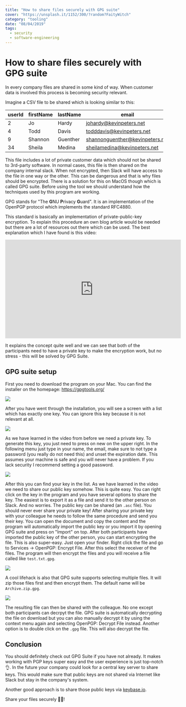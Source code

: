 ```yaml
---
title: "How to share files securely with GPG suite"
cover: "https://unsplash.it/1152/300/?random?FaityWitch"
category: "tooling"
date: "08/04/2019"
tags:
  - security
  - software-engineering
---
```


# How to share files securely with GPG suite

In every company files are shared in some kind of way. When customer data is involved this process is becoming security relevant.

Imagine a CSV file to be shared which is looking similar to this:

| userId | firstName | lastName |              email              |
| ------ | --------- | -------- | ------------------------------- |
| 2      | Jo        | Hardy    | johardy@kevinpeters.net         |
| 4      | Todd      | Davis    | todddavis@kevinpeters.net       |
| 9      | Shannon   | Guenther | shannonguenther@kevinpeters.net |
| 34     | Sheila    | Medina   | sheilamedina@kevinpeters.net    |

This file includes a lot of private customer data which should not be shared to 3rd-party software. In normal cases, this file is then shared on the company internal slack. When not encrypted, then Slack will have access to the file in one way or the other. This can be dangerous and that is why files should be encrypted. There is a solution for this on MacOS though which is called GPG suite. Before using the tool we should understand how the techniques used by this program are working.

GPG stands for "The **G**NU **P**rivacy **G**uard". It is an implementation of the OpenPGP protocol which implements the standard RFC4880.

This standard is basically an implementation of private-public-key encryption. To explain this procedure an own blog article would be needed but there are a lot of resources out there which can be used. The best explanation which I have found is this video:

<center><iframe width="560" height="315" src="https://www.youtube.com/embed/YEBfamv-_do" frameborder="0" allow="accelerometer; autoplay; encrypted-media; gyroscope; picture-in-picture" allowfullscreen></iframe></center>

It explains the concept quite well and we can see that both of the participants need to have a private key to make the encryption work, but no stress - this will be solved by GPG Suite.

## GPG suite setup

First you need to download the program on your Mac. You can find the installer on the homepage: https://gpgtools.org/

![](./download-gpg-suite.png)

After you have went through the installation, you will see a screen with a list which has exactly one key. You can ignore this key because it is not relevant at all.

![](./gpg-tools-default.png)

As we have learned in the video from before we need a private key. To generate this key, you just need to press on new on the upper right. In the following menu just type in your name, the email, make sure to not type a password (you really do not need this) and unset the expiration date. This assumes your machine is safe and you will never have a problem. If you lack security I recommend setting a good password.

![](./default-settings.png)

After this you can find your key in the list. As we have learned in the video we need to share our public key somehow. This is quite easy. You can right click on the key in the program and you have several options to share the key. The easiest is to export it as a file and send it to the other person on Slack. And no worries. The public key can be shared (an `.asc` file). You should never ever share your private key! After sharing your private key with your colleague he needs to follow the same procedure and send you their key. You can open the document and copy the content and the program will automatically import the public key or you import it by opening GPG suite and press on "Import" on top. After both participants have imported the public key of the other person, you can start encrypting the file. This is also super-easy. Just open your finder. Right click the file and go to Services -> OpenPGP: Encrypt File. After this select the receiver of the files. The program will then encrypt the files and you will receive a file called like `test.txt.gpg`.

![](./encrypt-context-menu.png)

A cool lifehack is also that GPG suite supports selecting multiple files. It will zip those files first and then encrypt them. The default name will be `Archive.zip.gpg`.

![](encrypt-context-menu-multiple.png)

The resulting file can then be shared with the colleague. No one except both participants can decrpyt the file. GPG suite is automatically decrypting the file on download but you can also manually decrypt it by using the context menu again and selecting OpenPGP: Decrypt File instead. Another option is to double click on the `.gpg` file. This will also decrypt the file.

## Conclusion

You should definitely check out GPG Suite if you have not already. It makes working with PGP keys super easy and the user experience is just top-notch 👌. In the future your company could look for a central key server to share keys. This would make sure that public keys are not shared via Internet like Slack but stay in the company's system.

Another good approach is to share those public keys via [keybase.io](https://keybase.io/).

Share your files securely 🐱‍💻!
